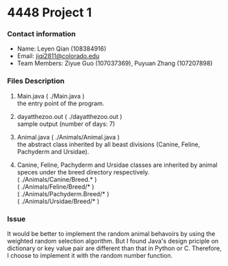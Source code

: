 # 4448 Project 1
### Contact information
 - Name: Leyen Qian (108384916)</br>
 - Email: jiqi2811@colorado.edu</br>
 - Team Members: Ziyue Guo (107037369), Puyuan Zhang (107207898)

### Files Description
1. Main.java  ( ./Main.java )</br>
the entry point of the program.</br>

2. dayatthezoo.out ( ./dayatthezoo.out )</br>
sample output (number of days: 7)</br>

3. Animal.java ( ./Animals/Animal.java )</br>
the abstract class inherited by all beast divisions (Canine, Feline, Pachyderm and Ursidae).</br>

4. Canine, Feline, Pachyderm and Ursidae classes are inherited by animal speces under the breed directory respectively.</br>
( ./Animals/Canine/Breed.* )</br>
( ./Animals/Feline/Breed/* )</br>
( ./Animals/Pachyderm.Breed/* )</br>
( ./Animals/Ursidae/Breed/* )</br>

### Issue
It would be better to implement the random animal behavoirs by using the weighted random selection algorithm. But I found Java's design priciple on dictionary or key value pair are different than that in Python or C. Therefore, I choose to implement it with the random number function.